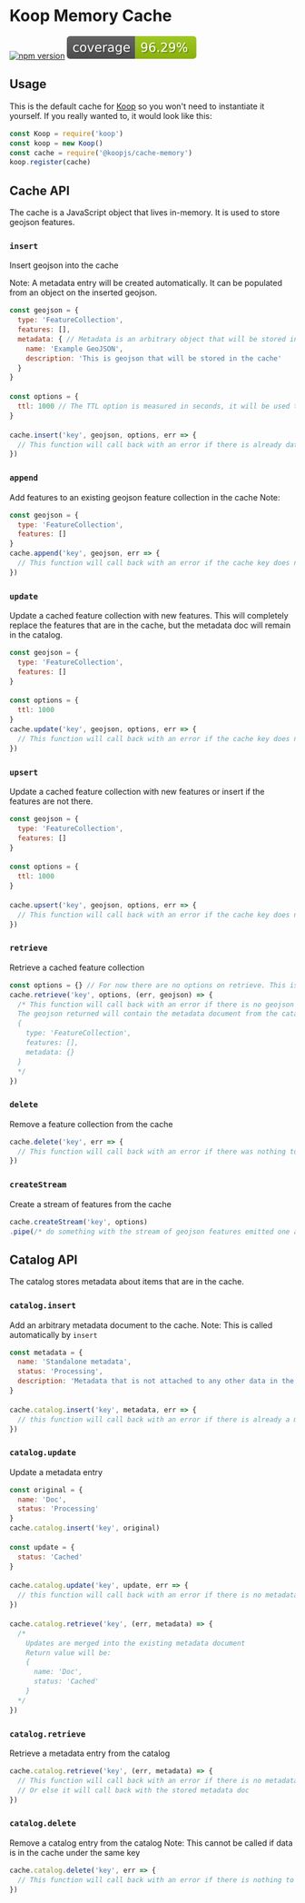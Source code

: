 # Koop Memory Cache
[![npm version][npm-img]][npm-url]
![coverage](./coverage.svg)

## Usage

This is the default cache for [Koop](https://github.com/koopjs/koop) so you won't need to instantiate it yourself. If you really wanted to, it would look like this:

```js
const Koop = require('koop')
const koop = new Koop()
const cache = require('@koopjs/cache-memory')
koop.register(cache)
```

## Cache API
The cache is a JavaScript object that lives in-memory. It is used to store geojson features.

### `insert`
Insert geojson into the cache

Note: A metadata entry will be created automatically. It can be populated from an object on the inserted geojson.

```js
const geojson = {
  type: 'FeatureCollection',
  features: [],
  metadata: { // Metadata is an arbitrary object that will be stored in the catalog under the same key as the geojson
    name: 'Example GeoJSON',
    description: 'This is geojson that will be stored in the cache'
  }
}

const options = {
  ttl: 1000 // The TTL option is measured in seconds, it will be used to set the `expires` field in the catalog entry
}

cache.insert('key', geojson, options, err => {
  // This function will call back with an error if there is already data in the cache using the same key
})
```

### `append`
Add features to an existing geojson feature collection in the cache
Note:

```js
const geojson = {
  type: 'FeatureCollection',
  features: []
}
cache.append('key', geojson, err => {
  // This function will call back with an error if the cache key does not exist
})
```

### `update`
Update a cached feature collection with new features.
This will completely replace the features that are in the cache, but the metadata doc will remain in the catalog.

```js
const geojson = {
  type: 'FeatureCollection',
  features: []
}

const options = {
  ttl: 1000
}
cache.update('key', geojson, options, err => {
  // This function will call back with an error if the cache key does not exist
})
```

### `upsert`
Update a cached feature collection with new features or insert if the features are not there.

```js
const geojson = {
  type: 'FeatureCollection',
  features: []
}

const options = {
  ttl: 1000
}

cache.upsert('key', geojson, options, err => {
  // This function will call back with an error if the cache key does not exist
})
```

### `retrieve`
Retrieve a cached feature collection

```js
const options = {} // For now there are no options on retrieve. This is meant for compatibility with the general cache API
cache.retrieve('key', options, (err, geojson) => {
  /* This function will call back with an error if there is no geojson in the cache
  The geojson returned will contain the metadata document from the catalog
  {
    type: 'FeatureCollection',
    features: [],
    metadata: {}
  }
  */
})
```

### `delete`
Remove a feature collection from the cache

```js
cache.delete('key', err => {
  // This function will call back with an error if there was nothing to delete
})
```

### `createStream`
Create a stream of features from the cache

```js
cache.createStream('key', options)
.pipe(/* do something with the stream of geojson features emitted one at a time */)
```

## Catalog API
The catalog stores metadata about items that are in the cache.

### `catalog.insert`
Add an arbitrary metadata document to the cache.
Note: This is called automatically by `insert`

```js
const metadata = {
  name: 'Standalone metadata',
  status: 'Processing',
  description: 'Metadata that is not attached to any other data in the cache'
}

cache.catalog.insert('key', metadata, err => {
  // this function will call back with an error if there is already a metadata document using the same key
})
```

### `catalog.update`
Update a metadata entry

```js
const original = {
  name: 'Doc',
  status: 'Processing'
}
cache.catalog.insert('key', original)

const update = {
  status: 'Cached'
}

cache.catalog.update('key', update, err => {
  // this function will call back with an error if there is no metadata in the catalog using that key
})

cache.catalog.retrieve('key', (err, metadata) => {
  /*
    Updates are merged into the existing metadata document
    Return value will be:
    {
      name: 'Doc',
      status: 'Cached'
    }
  */
})
```

### `catalog.retrieve`
Retrieve a metadata entry from the catalog

```js
cache.catalog.retrieve('key', (err, metadata) => {
  // This function will call back with an error if there is no metadata stored under the given key
  // Or else it will call back with the stored metadata doc
})
```

### `catalog.delete`
Remove a catalog entry from the catalog
Note: This cannot be called if data is in the cache under the same key

```js
cache.catalog.delete('key', err => {
  // This function will call back with an error if there is nothing to delete or if there is still data in the cache using the same key
})
```
[npm-img]: https://img.shields.io/npm/v/@koopjs/cache-memory.svg?style=flat-square
[npm-url]: https://www.npmjs.com/package/@koopjs/cache-memory